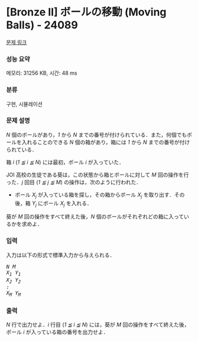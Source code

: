 # [Bronze II] ボールの移動 (Moving Balls) - 24089 

[문제 링크](https://www.acmicpc.net/problem/24089) 

### 성능 요약

메모리: 31256 KB, 시간: 48 ms

### 분류

구현, 시뮬레이션

### 문제 설명

<p><var>N</var> 個のボールがあり，<var>1</var> から <var>N</var> までの番号が付けられている．また，何個でもボールを入れることのできる <var>N</var> 個の箱があり，箱には <var>1</var> から <var>N</var> までの番号が付けられている．</p>

<p>箱 <var>i</var> (<var>1 ≦ i ≦ N</var>) には最初，ボール <var>i</var> が入っていた．</p>

<p>JOI 高校の生徒である葵は，この状態から箱とボールに対して <var>M</var> 回の操作を行った．<var>j</var> 回目 (<var>1 ≦ j ≦ M</var>) の操作は，次のように行われた．</p>

<ul>
	<li>ボール <var>X<sub>j</sub></var> が入っている箱を探し，その箱からボール <var>X<sub>j</sub></var> を取り出す．その後，箱 <var>Y<sub>j</sub></var> にボール <var>X<sub>j</sub></var> を入れる．</li>
</ul>

<p>葵が <var>M</var> 回の操作をすべて終えた後，<var>N</var> 個のボールがそれぞれどの箱に入っているかを求めよ．</p>

### 입력 

 <p>入力は以下の形式で標準入力から与えられる．</p>

<pre><var>N</var> <var>M</var>
<var>X<sub>1</sub></var> <var>Y<sub>1</sub></var>
<var>X<sub>2</sub></var> <var>Y<sub>2</sub></var>
<var>:</var>
<var>X<sub>M</sub></var> <var>Y<sub>M</sub></var></pre>

### 출력 

 <p><var>N</var> 行で出力せよ．<var>i</var> 行目 (<var>1 ≦ i ≦ N</var>) には，葵が <var>M</var> 回の操作をすべて終えた後，ボール <var>i</var> が入っている箱の番号を出力せよ．</p>

